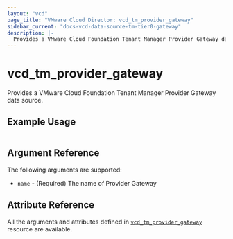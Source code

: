 ```yaml
---
layout: "vcd"
page_title: "VMware Cloud Director: vcd_tm_provider_gateway"
sidebar_current: "docs-vcd-data-source-tm-tier0-gateway"
description: |-
  Provides a VMware Cloud Foundation Tenant Manager Provider Gateway data source.
---
```


# vcd\_tm\_provider\_gateway

Provides a VMware Cloud Foundation Tenant Manager Provider Gateway data source.

## Example Usage

```hcl

```

## Argument Reference

The following arguments are supported:

* `name` - (Required) The name of Provider Gateway


## Attribute Reference

All the arguments and attributes defined in
[`vcd_tm_provider_gateway`](/providers/vmware/vcd/latest/docs/resources/tm_provider_gateway)
resource are available.